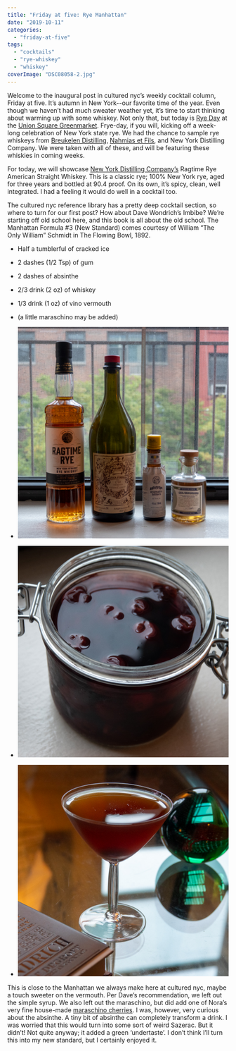 ```yaml
---
title: "Friday at five: Rye Manhattan"
date: "2019-10-11"
categories: 
  - "friday-at-five"
tags: 
  - "cocktails"
  - "rye-whiskey"
  - "whiskey"
coverImage: "DSC08058-2.jpg"
---
```


Welcome to the inaugural post in cultured nyc’s weekly cocktail column, Friday at five. It’s autumn in New York--our favorite time of the year. Even though we haven’t had much sweater weather yet, it’s time to start thinking about warming up with some whiskey. Not only that, but today is [Rye Day](https://www.grownyc.org/blog/rye-day-1011-union-square-greenmarket) at the [Union Square Greenmarket](https://www.grownyc.org/greenmarket/manhattan-union-square-m). Frye-day, if you will, kicking off a week-long celebration of New York state rye. We had the chance to sample rye whiskeys from [Breukelen Distilling](https://brkdistilling.com/), [Nahmias et Fils](https://www.nahmiasetfils.com/), and New York Distilling Company. We were taken with all of these, and will be featuring these whiskies in coming weeks.

For today, we will showcase [New York Distilling Company’s](https://www.nydistilling.com) Ragtime Rye American Straight Whiskey. This is a classic rye; 100% New York rye, aged for three years and bottled at 90.4 proof. On its own, it’s spicy, clean, well integrated. I had a feeling it would do well in a cocktail too.

The cultured nyc reference library has a pretty deep cocktail section, so where to turn for our first post? How about Dave Wondrich’s Imbibe? We’re starting off old school here, and this book is all about the old school. The Manhattan Formula #3 (New Standard) comes courtesy of William “The Only William” Schmidt in The Flowing Bowl, 1892.

- Half a tumblerful of cracked ice
- 2 dashes (1/2 Tsp) of gum
- 2 dashes of absinthe
- 2/3 drink (2 oz) of whiskey
- 1/3 drink (1 oz) of vino vermouth
- (a little maraschino may be added)

- ![](images/DSC08051.jpg)
- ![](images/DSC08056.jpg)
- ![](images/DSC08071.jpg)

This is close to the Manhattan we always make here at cultured nyc, maybe a touch sweeter on the vermouth. Per Dave’s recommendation, we left out the simple syrup. We also left out the maraschino, but did add one of Nora’s very fine house-made [maraschino cherries](https://www.thekitchn.com/diy-recipe-boozy-cherries-3-wa-121134). I was, however, very curious about the absinthe. A tiny bit of absinthe can completely transform a drink. I was worried that this would turn into some sort of weird Sazerac. But it didn’t! Not quite anyway; it added a green ‘undertaste’. I don’t think I’ll turn this into my new standard, but I certainly enjoyed it.
